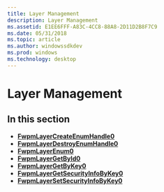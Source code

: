 ```yaml
---
title: Layer Management
description: Layer Management
ms.assetid: E1EE6FFF-A83C-4CC8-88A8-2D11D2B8F7C9
ms.date: 05/31/2018
ms.topic: article
ms.author: windowssdkdev
ms.prod: windows
ms.technology: desktop
---
```


# Layer Management

## In this section

-   [**FwpmLayerCreateEnumHandle0**](/windows/win32/Fwpmu/nf-fwpmu-fwpmlayercreateenumhandle0?branch=master)
-   [**FwpmLayerDestroyEnumHandle0**](/windows/win32/Fwpmu/nf-fwpmu-fwpmlayerdestroyenumhandle0?branch=master)
-   [**FwpmLayerEnum0**](/windows/win32/Fwpmu/nf-fwpmu-fwpmlayerenum0?branch=master)
-   [**FwpmLayerGetById0**](/windows/win32/Fwpmu/nf-fwpmu-fwpmlayergetbyid0?branch=master)
-   [**FwpmLayerGetByKey0**](/windows/win32/Fwpmu/nf-fwpmu-fwpmlayergetbykey0?branch=master)
-   [**FwpmLayerGetSecurityInfoByKey0**](/windows/win32/Fwpmu/nf-fwpmu-fwpmlayergetsecurityinfobykey0?branch=master)
-   [**FwpmLayerSetSecurityInfoByKey0**](/windows/win32/Fwpmu/nf-fwpmu-fwpmlayersetsecurityinfobykey0?branch=master)

 

 




